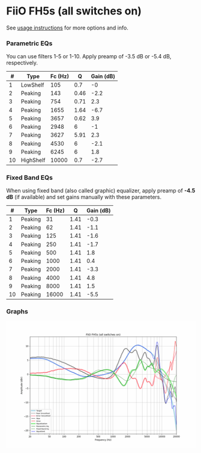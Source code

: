 # FiiO FH5s (all switches on)
See [usage instructions](https://github.com/jaakkopasanen/AutoEq#usage) for more options and info.

### Parametric EQs
You can use filters 1-5 or 1-10. Apply preamp of -3.5 dB or -5.4 dB, respectively.

|   # | Type      |   Fc (Hz) |    Q |   Gain (dB) |
|-----|-----------|-----------|------|-------------|
|   1 | LowShelf  |       105 | 0.7  |        -0   |
|   2 | Peaking   |       143 | 0.46 |        -2.2 |
|   3 | Peaking   |       754 | 0.71 |         2.3 |
|   4 | Peaking   |      1655 | 1.64 |        -6.7 |
|   5 | Peaking   |      3657 | 0.62 |         3.9 |
|   6 | Peaking   |      2948 | 6    |        -1   |
|   7 | Peaking   |      3627 | 5.91 |         2.3 |
|   8 | Peaking   |      4530 | 6    |        -2.1 |
|   9 | Peaking   |      6245 | 6    |         1.8 |
|  10 | HighShelf |     10000 | 0.7  |        -2.7 |

### Fixed Band EQs
When using fixed band (also called graphic) equalizer, apply preamp of **-4.5 dB** (if available) and set gains manually with these parameters.

|   # | Type    |   Fc (Hz) |    Q |   Gain (dB) |
|-----|---------|-----------|------|-------------|
|   1 | Peaking |        31 | 1.41 |        -0.3 |
|   2 | Peaking |        62 | 1.41 |        -1.1 |
|   3 | Peaking |       125 | 1.41 |        -1.6 |
|   4 | Peaking |       250 | 1.41 |        -1.7 |
|   5 | Peaking |       500 | 1.41 |         1.8 |
|   6 | Peaking |      1000 | 1.41 |         0.4 |
|   7 | Peaking |      2000 | 1.41 |        -3.3 |
|   8 | Peaking |      4000 | 1.41 |         4.8 |
|   9 | Peaking |      8000 | 1.41 |         1.5 |
|  10 | Peaking |     16000 | 1.41 |        -5.5 |

### Graphs
![](./FiiO%20FH5s%20(all%20switches%20on).png)
